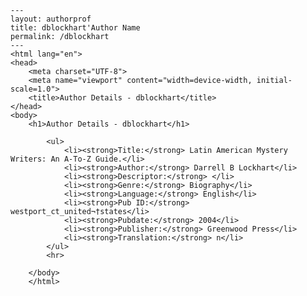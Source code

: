 
    ---
    layout: authorprof
    title: dblockhart'Author Name 
    permalink: /dblockhart
    ---
    <html lang="en">
    <head>
        <meta charset="UTF-8">
        <meta name="viewport" content="width=device-width, initial-scale=1.0">
        <title>Author Details - dblockhart</title>
    </head>
    <body>
        <h1>Author Details - dblockhart</h1>
        
            <ul>
                <li><strong>Title:</strong> Latin American Mystery Writers: An A-To-Z Guide.</li>
                <li><strong>Author:</strong> Darrell B Lockhart</li>
                <li><strong>Descriptor:</strong> </li>
                <li><strong>Genre:</strong> Biography</li>
                <li><strong>Language:</strong> English</li>
                <li><strong>Pub ID:</strong> westport_ct_united¬†states</li>
                <li><strong>Pubdate:</strong> 2004</li>
                <li><strong>Publisher:</strong> Greenwood Press</li>
                <li><strong>Translation:</strong> n</li>
            </ul>
            <hr>
            
        </body>
        </html>
        